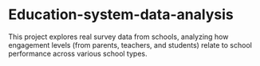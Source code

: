 # Education-system-data-analysis
This project explores real survey data from schools, analyzing how engagement levels (from parents, teachers, and students) relate to school performance across various school types.

